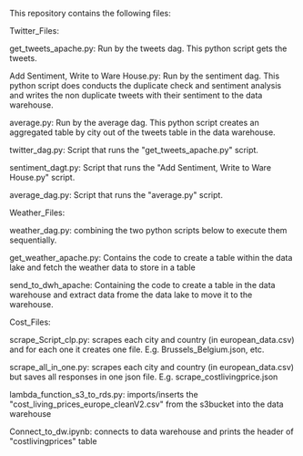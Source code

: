 This repository contains the following files: 

Twitter_Files: 

get_tweets_apache.py: Run by the tweets dag. This python script gets the tweets.

Add Sentiment, Write to Ware House.py: Run by the sentiment dag. This python script does conducts the duplicate check and sentiment analysis and writes the non duplicate tweets with their sentiment to the data warehouse. 

average.py: Run by the average dag. This python script creates an aggregated table by city  out of the tweets table in the data warehouse.

twitter_dag.py:  Script that runs the "get_tweets_apache.py" script.

sentiment_dagt.py: Script that runs the "Add Sentiment, Write to Ware House.py" script.

average_dag.py: Script that runs the "average.py" script.



Weather_Files: 

weather_dag.py: combining the two python scripts below to execute them sequentially. 

get_weather_apache.py: Contains the code to create a table within the data lake and fetch the weather data to store in a table

send_to_dwh_apache: Containing the code to create a table in the data warehouse and extract data frome the data lake to move it to the warehouse. 


Cost_Files:

scrape_Script_clp.py: scrapes each city and country (in european_data.csv) and for each one it creates one file. E.g. Brussels_Belgium.json, etc.

scrape_all_in_one.py: scrapes each city and country (in european_data.csv) but saves all responses in one json file. E.g. scrape_costlivingprice.json

lambda_function_s3_to_rds.py: imports/inserts the "cost_living_prices_europe_cleanV2.csv" from the s3bucket into the data warehouse

Connect_to_dw.ipynb: connects to data warehouse and prints the header of "costlivingprices" table

